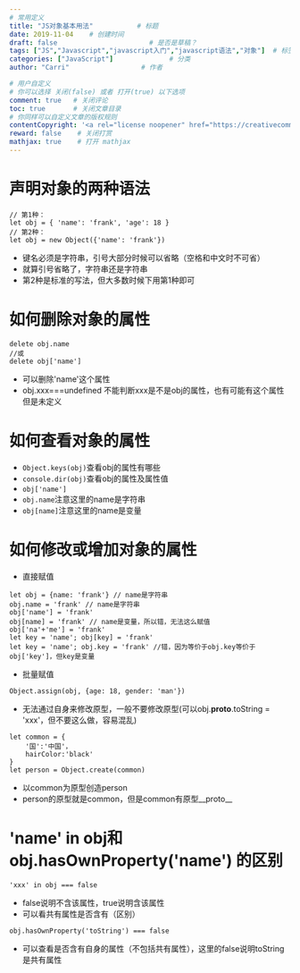```yaml
---
# 常用定义
title: "JS对象基本用法"           # 标题
date: 2019-11-04    # 创建时间
draft: false                       # 是否是草稿？
tags: ["JS","Javascript","javascript入门","javascript语法","对象"]  # 标签
categories: ["JavaScript"]              # 分类
author: "Carri"                  # 作者

# 用户自定义
# 你可以选择 关闭(false) 或者 打开(true) 以下选项
comment: true   # 关闭评论
toc: true       # 关闭文章目录
# 你同样可以自定义文章的版权规则
contentCopyright: '<a rel="license noopener" href="https://creativecommons.org/licenses/by-nc-nd/4.0/" target="_blank">CC BY-NC-ND 4.0</a>'
reward: false	 # 关闭打赏
mathjax: true    # 打开 mathjax
---
```

# 声明对象的两种语法
```
// 第1种：
let obj = { 'name': 'frank', 'age': 18 }
// 第2种：
let obj = new Object({'name': 'frank'})
```
* 键名必须是字符串，引号大部分时候可以省略（空格和中文时不可省）
* 就算引号省略了，字符串还是字符串
* 第2种是标准的写法，但大多数时候下用第1种即可


# 如何删除对象的属性
```
delete obj.name
//或
delete obj['name']
```
* 可以删除'name'这个属性
* obj.xxx===undefined 不能判断xxx是不是obj的属性，也有可能有这个属性但是未定义

# 如何查看对象的属性

* `Object.keys(obj)`查看obj的属性有哪些
* `console.dir(obj)`查看obj的属性及属性值
* `obj['name']`
* `obj.name`注意这里的name是字符串
* `obj[name]`注意这里的name是变量


# 如何修改或增加对象的属性
* 直接赋值
```
let obj = {name: 'frank'} // name是字符串
obj.name = 'frank' // name是字符串
obj['name'] = 'frank'
obj[name] = 'frank' // name是变量，所以错，无法这么赋值
obj['na'+'me'] = 'frank'
let key = 'name'; obj[key] = 'frank'
let key = 'name'; obj.key = 'frank' //错，因为等价于obj.key等价于obj['key']，但key是变量
```
* 批量赋值

```
Object.assign(obj, {age: 18, gender: 'man'})
```
* 无法通过自身来修改原型，一般不要修改原型(可以obj.__proto__.toString = 'xxx'，但不要这么做，容易混乱)

```
let common = {
    '国':'中国'，
    hairColor:'black'
}
let person = Object.create(common)
```
* 以common为原型创造person
* person的原型就是common，但是common有原型__proto__


# 'name' in obj和obj.hasOwnProperty('name') 的区别
```
'xxx' in obj === false
```
* false说明不含该属性，true说明含该属性
* 可以看共有属性是否含有（区别）


```
obj.hasOwnProperty('toString') === false
```
* 可以查看是否含有自身的属性（不包括共有属性），这里的false说明toString是共有属性